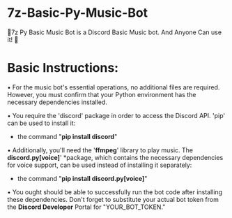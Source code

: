 # 7z-Basic-Py-Music-Bot
🍙7z Py Basic Music Bot is a Discord Basic Music bot. And Anyone Can use it! 💖

# Basic Instructions:
• For the music bot's essential operations, no additional files are required. However, you must confirm that your Python environment has the necessary dependencies installed.

• You require the 'discord' package in order to access the Discord API. 'pip' can be used to install it:

- the command "**pip install discord**"

• Additionally, you'll need the '**ffmpeg**' library to play music. The **discord.py[voice]**' *package, which contains the necessary dependencies for voice support, can be used instead of installing it separately:

- the command "**pip install discord.py[voice]**"

• You ought should be able to successfully run the bot code after installing these dependencies. Don't forget to substitute your actual bot token from the **Discord Developer** Portal for "YOUR_BOT_TOKEN."
